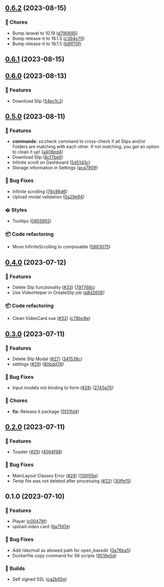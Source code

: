 

## [0.6.2](https://github.com/christoxz/slipstream-core/compare/0.6.1...0.6.2) (2023-08-15)


### 🔧 Chores

* Bump laravel to 10.19 ([d790695](https://github.com/christoxz/slipstream-core/commit/d79069596fa243e503566daf367214f47d403cf9))
* Bump release-it to 16.1.5 ([c394e70](https://github.com/christoxz/slipstream-core/commit/c394e708bc3ef29106ec381a8592c7303e4a0861))
* Bump release-it to 16.1.5 ([b8ff70f](https://github.com/christoxz/slipstream-core/commit/b8ff70fc6cc9dc04daec12c98a20fb9cbaf578a1))

## [0.6.1](https://github.com/christoxz/slipstream-core/compare/0.6.0...0.6.1) (2023-08-15)

## [0.6.0](https://github.com/christoxz/slipstream-core/compare/0.5.0...0.6.0) (2023-08-13)


### 🚀 Features

* Download Slip ([54ec1c2](https://github.com/christoxz/slipstream-core/commit/54ec1c2510df1352c4a5176934ccf8f775dcca32))

## [0.5.0](https://github.com/christoxz/slipstream-core/compare/0.4.0...0.5.0) (2023-08-11)


### 🚀 Features

* **commands:** ss:check command to cross-check if all Slips and/or Folders are matching with each other. If not matching, you get an option to clean it up! ([a408ed4](https://github.com/christoxz/slipstream-core/commit/a408ed4a94322327c7276152100ab6a3cef2293e))
* Download Slip ([8cf7be6](https://github.com/christoxz/slipstream-core/commit/8cf7be66142f63a119fb3949be98d6763b86e7b2))
* Infinite scroll on Dashboard ([5d51d3c](https://github.com/christoxz/slipstream-core/commit/5d51d3c6b0e1bab4bf6c80ee3d03633e1d527e60))
* Storage information in Settings ([aca7909](https://github.com/christoxz/slipstream-core/commit/aca7909b0c4912226d9e4a8b6f9661f117ccca97))


### 🐛 Bug Fixes

* Infinite scrolling ([78c86d6](https://github.com/christoxz/slipstream-core/commit/78c86d642e0a1b385f36ef5c6a47b82fe631b224))
* Upload modal validation ([0a29e94](https://github.com/christoxz/slipstream-core/commit/0a29e94a66b098983a1d5a6c74314428ba59f426))


### � Styles

* Tooltips ([0855955](https://github.com/christoxz/slipstream-core/commit/085595569d5d384a65dbb1c007dff3db10c11683))


### 📦 Code refactoring

* Move InfiniteScrolling to composable ([5863075](https://github.com/christoxz/slipstream-core/commit/5863075f679b9c775da427ea234879c263906bbb))

## [0.4.0](https://github.com/christoxz/slipstream-core/compare/0.3.0...0.4.0) (2023-07-12)


### 🚀 Features

* Delete Slip functionality ([#33](https://github.com/christoxz/slipstream-core/issues/33)) ([797768c](https://github.com/christoxz/slipstream-core/commit/797768c339e4cdbffb313fadc7370cb87937d0f0))
* Use VideoHelper in CreateSlip job ([a8d2606](https://github.com/christoxz/slipstream-core/commit/a8d260618b99b612259684adcd36e094758167e7))


### 📦 Code refactoring

* Clean VideoCard.vue ([#32](https://github.com/christoxz/slipstream-core/issues/32)) ([c78bc8e](https://github.com/christoxz/slipstream-core/commit/c78bc8e5c112cf14068e4127383cce385c6cb1fd))

## [0.3.0](https://github.com/christoxz/slipstream-core/compare/0.2.0...0.3.0) (2023-07-11)


### 🚀 Features

* Delete Slip Modal ([#27](https://github.com/christoxz/slipstream-core/issues/27)) ([341538c](https://github.com/christoxz/slipstream-core/commit/341538c729ec992c3c730b0d9c1d4d1ef050a5ad))
* settings ([#29](https://github.com/christoxz/slipstream-core/issues/29)) ([80bdd76](https://github.com/christoxz/slipstream-core/commit/80bdd7616e49a44474d77fc296e5293e5c7c38c4))


### 🐛 Bug Fixes

* Input models not binding to form ([#28](https://github.com/christoxz/slipstream-core/issues/28)) ([2745a70](https://github.com/christoxz/slipstream-core/commit/2745a704893abe8ed80b3b2454fd8a9086102b5e))


### 🔧 Chores

* **fix:** Release it package ([5f31fd4](https://github.com/christoxz/slipstream-core/commit/5f31fd4c8d479bbb9ede72c51252bfecfdbbb9be))

## [0.2.0](https://github.com/christoxz/slipstream-core/compare/0.1.0...0.2.0) (2023-07-11)


### 🚀 Features

* Toaster ([#25](https://github.com/christoxz/slipstream-core/issues/25)) ([4564f98](https://github.com/christoxz/slipstream-core/commit/4564f98b13e094dbabb7574a8231f0eb4519abf1))


### 🐛 Bug Fixes

* MainLayout Classes Error ([#26](https://github.com/christoxz/slipstream-core/issues/26)) ([130f05e](https://github.com/christoxz/slipstream-core/commit/130f05e8b2433b45ba112f95718d6027ee65005c))
* Temp file was not deleted after processing ([#22](https://github.com/christoxz/slipstream-core/issues/22)) ([30ffe15](https://github.com/christoxz/slipstream-core/commit/30ffe157cda299229c707331fedf22d243b44475))

## 0.1.0 (2023-07-10)


### 🚀 Features

* Player ([c00478f](https://github.com/christoxz/slipstream-core/commit/c00478f7fa3e8e4317e3bd4a07f709d04b1909cb))
* upload video card ([6a7fd7e](https://github.com/christoxz/slipstream-core/commit/6a7fd7e934ebe0f62bd6c6ae8cbb67c33804c880))


### 🐛 Bug Fixes

* Add /dev/null as allowed path for open_basedir ([0a76ba5](https://github.com/christoxz/slipstream-core/commit/0a76ba536a2df8cd3aa005980f62e26b8ea455e5))
* Dockerfile copy command for S6 scripts ([9516e5d](https://github.com/christoxz/slipstream-core/commit/9516e5dcd14e4fa8412d9d1967cf3a5a6f0a1932))


### 💚 Builds

* Self signed SSL ([ca2b92e](https://github.com/christoxz/slipstream-core/commit/ca2b92e73acb06a6405c3421a3d74c5e629cd3ec))